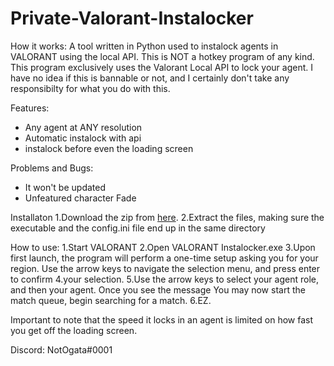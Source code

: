 # Private-Valorant-Instalocker

How it works:
A tool written in Python used to instalock agents in VALORANT using the local API. This is NOT a hotkey program of any kind. This program exclusively uses the Valorant Local API to lock your agent. I have no idea if this is bannable or not, and I certainly don't take any responsibilty for what you do with this.

Features:
- Any agent at ANY resolution
- Automatic instalock with api
- instalock before even the loading screen

Problems and Bugs:
- It won't be updated
- Unfeatured character Fade

Installaton
1.Download the zip from [here](https://github.com/NotOgata/Private-Valorant-Instalocker/releases).
2.Extract the files, making sure the executable and the config.ini file end up in the same directory

How to use:
1.Start VALORANT
2.Open VALORANT Instalocker.exe
3.Upon first launch, the program will perform a one-time setup asking you for your region. Use the arrow keys to navigate the selection menu, and press enter to confirm 4.your selection.
5.Use the arrow keys to select your agent role, and then your agent. Once you see the message You may now start the match queue, begin searching for a match.
6.EZ.

Important to note that the speed it locks in an agent is limited on how fast you get off the loading screen.  

Discord: NotOgata#0001

